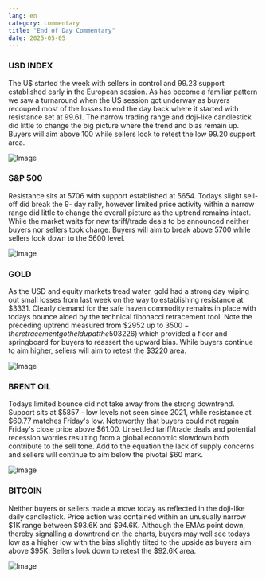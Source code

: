 ```yaml
---
lang: en
category: commentary
title: "End of Day Commentary"
date: 2025-05-05
---
```


### USD INDEX

The U$ started the week with sellers in control and 99.23 support established early in the European session. As has become a familiar pattern we saw a turnaround when the US session got underway as buyers recouped most of the losses to end the day back where it started with resistance set at 99.61. The narrow trading range and doji-like candlestick did little to change the big picture where the trend and bias remain up. Buyers will aim above 100 while sellers look to retest the low 99.20 support area.

![Image](https://markleighedu.github.io/img/May-2025/05-May-2025/usdindex.jpg)

### S&P 500

Resistance sits at 5706 with support established at 5654. Todays slight sell-off did break the 9- day rally, however limited price activity within a narrow range did little to change the overall picture as the uptrend remains intact. While the market waits for new tariff/trade deals to be announced neither buyers nor sellers took charge. Buyers will aim to break above 5700 while sellers look down to the 5600 level.

![Image](https://markleighedu.github.io/img/May-2025/05-May-2025/sp500.jpg)

### GOLD

As the USD and equity markets tread water, gold had a strong day wiping out small losses from last week on the way to establishing resistance at $3331. Clearly demand for the safe haven commodity remains in place with todays bounce aided by the technical fibonacci retracement tool. Note the preceding uptrend measured from $2952 up to $3500 - the retracement got held up at the 50% level ($3226) which provided a floor and springboard for buyers to reassert the upward bias. While buyers continue to aim higher, sellers will aim to retest the $3220 area. 

![Image](https://markleighedu.github.io/img/May-2025/05-May-2025/gold.jpg)

### BRENT OIL

Todays limited bounce did not take away from the strong downtrend. Support sits at $5857 - low levels not seen since 2021, while resistance at $60.77 matches Friday's low. Noteworthy that buyers could not regain Friday's close price above $61.00. Unsettled tariff/trade deals and potential recession worries resulting from a global economic slowdown both contribute to the sell tone. Add to the equation the lack of supply concerns and sellers will continue to aim below the pivotal $60 mark. 

![Image](https://markleighedu.github.io/img/May-2025/05-May-2025/brentoil.jpg)

### BITCOIN

Neither buyers or sellers made a move today as reflected in the doji-like daily candlestick. Price action was contained within an unusually narrow $1K range between $93.6K and $94.6K. Although the EMAs point down, thereby signalling a downtrend on the charts, buyers may well see todays low as a higher low with the bias slightly tilted to the upside as buyers aim above $95K. Sellers look down to retest the $92.6K area.

![Image](https://markleighedu.github.io/img/May-2025/05-May-2025/bitcoin.jpg)

